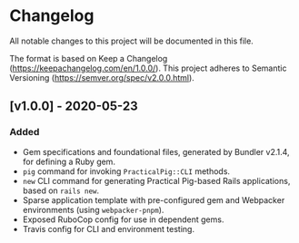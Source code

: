 # Changelog

All notable changes to this project will be documented in this file.

The format is based on Keep a Changelog (<https://keepachangelog.com/en/1.0.0/>). This project adheres to Semantic Versioning (<https://semver.org/spec/v2.0.0.html>).

## [v1.0.0] - 2020-05-23

### Added

- Gem specifications and foundational files, generated by Bundler v2.1.4, for defining a Ruby gem.
- `pig` command for invoking `PracticalPig::CLI` methods.
- `new` CLI command for generating Practical Pig-based Rails applications, based on `rails new`.
- Sparse application template with pre-configured gem and Webpacker environments (using `webpacker-pnpm`).
- Exposed RuboCop config for use in dependent gems.
- Travis config for CLI and environment testing.
